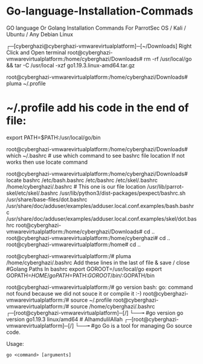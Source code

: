 # Go-language-Installation-Commads
GO language Or Golang Installation Commands For ParrotSec OS / Kali / Ubuntu / Any Debian Linux


┌─[cyberghazi@cyberghazi-vmwarevirtualplatform]─[~/Downloads] Right Click and Open terminal
root@cyberghazi-vmwarevirtualplatform:/home/cyberghazi/Downloads# rm -rf /usr/local/go && tar -C /usr/local -xzf go1.19.3.linux-amd64.tar.gz

root@cyberghazi-vmwarevirtualplatform:/home/cyberghazi/Downloads# pluma ~/.profile
# ~/.profile add his code in the end of file:
export PATH=$PATH:/usr/local/go/bin

root@cyberghazi-vmwarevirtualplatform:/home/cyberghazi/Downloads# which ~/.bashrc # use which command to see bashrc file location If not works then use locate command

root@cyberghazi-vmwarevirtualplatform:/home/cyberghazi/Downloads# locate bashrc
/etc/bash.bashrc 
/etc/bashrc
/etc/skel/.bashrc
/home/cyberghazi/.bashrc # This one is our file location 
/usr/lib/parrot-skel/etc/skel/.bashrc
/usr/lib/python3/dist-packages/pexpect/bashrc.sh
/usr/share/base-files/dot.bashrc
/usr/share/doc/adduser/examples/adduser.local.conf.examples/bash.bashrc
/usr/share/doc/adduser/examples/adduser.local.conf.examples/skel/dot.bashrc
root@cyberghazi-vmwarevirtualplatform:/home/cyberghazi/Downloads# cd ..
root@cyberghazi-vmwarevirtualplatform:/home/cyberghazi# cd ..
root@cyberghazi-vmwarevirtualplatform:/home# cd ..

root@cyberghazi-vmwarevirtualplatform:/# pluma /home/cyberghazi/.bashrc
Add these lines in the last of file & save  / close
#Golang Paths In bashrc
export GOROOT=/usr/local/go
export GOPATH=$HOME/go
PATH=$PATH:$GOROOT/bin/:$GOPATH/bin

root@cyberghazi-vmwarevirtualplatform:/# go version
bash: go: command not found because we did not souce it or compile it :-)
root@cyberghazi-vmwarevirtualplatform:/# source ~/.profile
root@cyberghazi-vmwarevirtualplatform:/# source /home/cyberghazi/.bashrc
┌─[root@cyberghazi-vmwarevirtualplatform]─[/]
└──╼ #go version
go version go1.19.3 linux/amd64 # AlhamdulilAllah
┌─[root@cyberghazi-vmwarevirtualplatform]─[/]
└──╼ #go
Go is a tool for managing Go source code.

Usage:

	go <command> [arguments]
